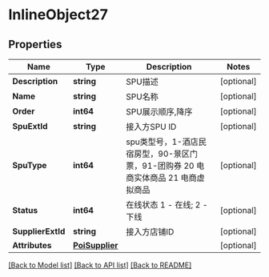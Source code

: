 # InlineObject27

## Properties

Name | Type | Description | Notes
------------ | ------------- | ------------- | -------------
**Description** | **string** | SPU描述 | [optional] 
**Name** | **string** | SPU名称 | [optional] 
**Order** | **int64** | SPU展示顺序,降序 | [optional] 
**SpuExtId** | **string** | 接入方SPU ID | [optional] 
**SpuType** | **int64** | spu类型号，1-酒店民宿房型，90-景区门票，91-团购券 20 电商实体商品 21 电商虚拟商品 | [optional] 
**Status** | **int64** | 在线状态 1 - 在线; 2 - 下线 | [optional] 
**SupplierExtId** | **string** | 接入方店铺ID | [optional] 
**Attributes** | [**PoiSupplier**](PoiSupplier.md) |  | [optional] 

[[Back to Model list]](../README.md#documentation-for-models) [[Back to API list]](../README.md#documentation-for-api-endpoints) [[Back to README]](../README.md)


